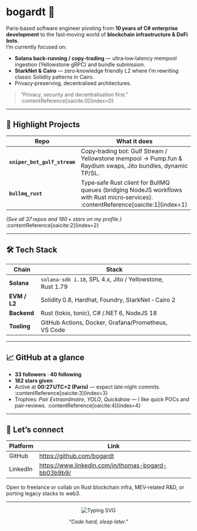# bogardt 👋

Paris‑based software engineer pivoting from **10 years of C# enterprise development** to the fast‑moving world of **blockchain infrastructure & DeFi bots**.  
I’m currently focused on:

* **Solana back‑running / copy‑trading** — ultra‑low‑latency mempool ingestion (Yellowstone gRPC) and bundle submission.
* **StarkNet & Cairo** — zero‑knowledge friendly L2 where I’m rewriting classic Solidity patterns in Cairo.
* Privacy‑preserving, decentralised architectures.

> “Privacy, security and decentralisation first.” :contentReference[oaicite:0]{index=0}

---

## 🔭 Highlight Projects

| Repo | What it does |
|------|--------------|
| **`sniper_bot_gulf_stream`** | Copy‑trading bot: Gulf Stream / Yellowstone mempool → Pump.fun & Raydium swaps, Jito bundles, dynamic TP/SL. |
| **`bullmq_rust`** | Type‑safe Rust client for BullMQ queues (bridging NodeJS workflows with Rust micro‑services). :contentReference[oaicite:1]{index=1} |

*(See all 37 repos and 180 + stars on my profile.)* :contentReference[oaicite:2]{index=2}

---

## 🛠️  Tech Stack

| Chain | Stack |
|-------|-------|
| **Solana** | `solana-sdk 1.18`, SPL 4.x, Jito / Yellowstone, Rust 1.79 |
| **EVM / L2** | Solidity 0.8, Hardhat, Foundry, StarkNet ‑ Cairo 2 |
| **Backend** | Rust (tokio, tonic), C# /.NET 6, NodeJS 18 |
| **Tooling** | GitHub Actions, Docker, Grafana/Prometheus, VS Code |

---

## 📈  GitHub at a glance

* **33 followers · 40 following**  
* **182 stars given**  
* Active at **00:27 UTC+2 (Paris)** — expect late‑night commits. :contentReference[oaicite:3]{index=3}  
* Trophies: _Pair Extraordinaire_, _YOLO_, _Quickdraw_ — I like quick POCs and pair‑reviews. :contentReference[oaicite:4]{index=4}  

---

## 🤝  Let’s connect

| Platform | Link |
|----------|------|
| GitHub   | <https://github.com/bogardt> |
| LinkedIn | <https://www.linkedin.com/in/thomas-bogard-bb03b9b9/> |

Open to freelance or collab on Rust blockchain infra, MEV‑related R&D, or porting legacy stacks to web3.

---

<div align="center">

![Typing SVG](https://readme-typing-svg.demolab.com?font=Fira+Code&duration=3000&pause=1000&color=6E40C9&center=true&vCenter=true&width=380&height=45&lines=Building+on+Solana...;Rust+all+the+things!;Scaling+with+StarkNet)<br>

_“Code hard, sleep later.”_

</div>
